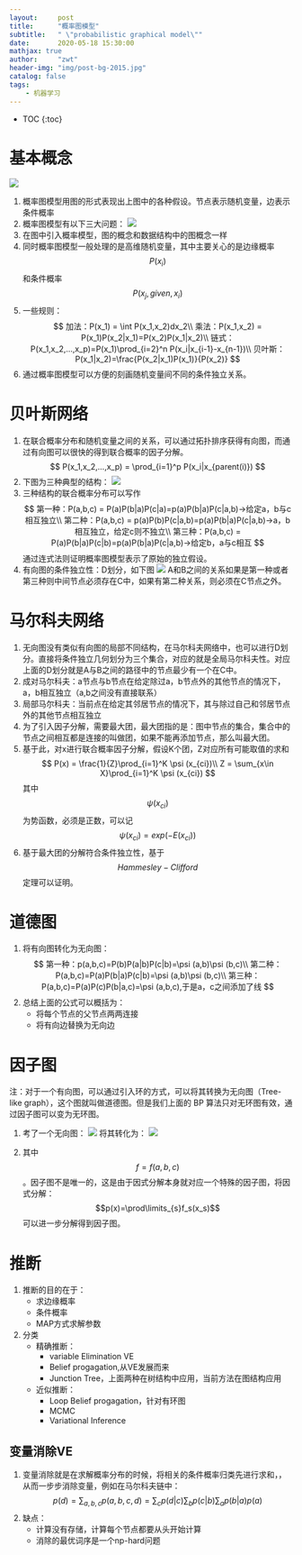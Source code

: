 ```yaml
---
layout:     post
title:      "概率图模型"
subtitle:   " \"probabilistic graphical model\""
date:       2020-05-18 15:30:00
mathjax: true
author:     "zwt"
header-img: "img/post-bg-2015.jpg"
catalog: false
tags:
    - 机器学习
---
```

* TOC
{:toc}
# 基本概念
![](https://zwt0204.github.io//img/概率图.PNG)
1. 概率图模型用图的形式表现出上图中的各种假设。节点表示随机变量，边表示条件概率
2. 概率图模型有以下三大问题：
![](https://zwt0204.github.io//img/概率图1.PNG)
1. 在图中引入概率模型，图的概念和数据结构中的图概念一样
2. 同时概率图模型一般处理的是高维随机变量，其中主要关心的是边缘概率$$P(x_i)$$和条件概率$$P(x_j,given,x_i)$$
3. 一些规则：
$$
加法：P(x_1) = \int P(x_1,x_2)dx_2\\
乘法：P(x_1,x_2) = P(x_1)P(x_2|x_1)=P(x_2)P(x_1|x_2)\\
链式：P(x_1,x_2,...,x_p)=P(x_1)\prod_{i=2}^n P(x_i|x_{i-1}-x_{n-1})\\
贝叶斯：P(x_1|x_2)=\frac{P(x_2|x_1)P(x_1)}{P(x_2)}
$$
4. 通过概率图模型可以方便的刻画随机变量间不同的条件独立关系。
# 贝叶斯网络
1. 在联合概率分布和随机变量之间的关系，可以通过拓扑排序获得有向图，而通过有向图可以很快的得到联合概率的因子分解。
$$
P(x_1,x_2,...,x_p) = \prod_{i=1}^p P(x_i|x_{parent(i)})
$$
2. 下图为三种典型的结构：
![](https://zwt0204.github.io//img/概率图2.PNG)
3. 三种结构的联合概率分布可以写作
$$
第一种：P(a,b,c) = P(a)P(b|a)P(c|a)=p(a)P(b|a)P(c|a,b)->给定a，b与c相互独立\\
第二种：P(a,b,c) = p(a)P(b)P(c|a,b)=p(a)P(b|a)P(c|a,b)->a，b相互独立，给定c则不独立\\
第三种：P(a,b,c) = P(a)P(b|a)P(c|b)=p(a)P(b|a)P(c|a,b)->给定b，a与c相互
$$
通过连式法则证明概率图模型表示了原始的独立假设。
4. 有向图的条件独立性：D划分，如下图
![](https://zwt0204.github.io//img/概率图5.png)
A和B之间的关系如果是第一种或者第三种则中间节点必须存在C中，如果有第二种关系，则必须在C节点之外。
# 马尔科夫网络
1. 无向图没有类似有向图的局部不同结构，在马尔科夫网络中，也可以进行D划分。直接将条件独立几何划分为三个集合，对应的就是全局马尔科夫性。对应上面的D划分就是A与B之间的路径中的节点最少有一个在C中。
2. 成对马尔科夫：a节点与b节点在给定除过a，b节点外的其他节点的情况下，a，b相互独立（a,b之间没有直接联系）
3. 局部马尔科夫：当前点在给定其邻居节点的情况下，其与除过自己和邻居节点外的其他节点相互独立
4. 为了引入因子分解，需要最大团，最大团指的是：图中节点的集合，集合中的节点之间相互都是连接的叫做团，如果不能再添加节点，那么叫最大团。
5. 基于此，对x进行联合概率因子分解，假设K个团，Z对应所有可能取值的求和
$$
P(x) = \frac{1}{Z}\prod_{i=1}^K \psi (x_{ci})\\
Z = \sum_{x\in X}\prod_{i=1}^K \psi (x_{ci})
$$
其中$$\psi (x_{ci})$$为势函数，必须是正数，可以记$$\psi (x_{ci}) = exp(-E(x_{ci}))$$
6. 基于最大团的分解符合条件独立性，基于$$Hammesley-Clifford$$定理可以证明。

# 道德图
1. 将有向图转化为无向图：
$$
第一种：p(a,b,c)=P(b)P(a|b)P(c|b)=\psi (a,b)\psi (b,c)\\
第二种：P(a,b,c)=P(a)P(b|a)P(c|b)=\psi (a,b)\psi (b,c)\\
第三种：P(a,b,c)=P(a)P(c)P(b|a,c)=\psi (a,b,c),于是a，c之间添加了线
$$
2. 总结上面的公式可以概括为：
	- 将每个节点的父节点两两连接
	- 将有向边替换为无向边

# 因子图
注：对于一个有向图，可以通过引入环的方式，可以将其转换为无向图（Tree-like graph），这个图就叫做道德图。但是我们上面的 BP 算法只对无环图有效，通过因子图可以变为无环图。

1. 考了一个无向图：
![](https://zwt0204.github.io//img/概率图3.png)
将其转化为：
![](https://zwt0204.github.io//img/概率图4.png)

2. 其中 $$f=f(a,b,c)$$。因子图不是唯一的，这是由于因式分解本身就对应一个特殊的因子图，将因式分解：$$p(x)=\prod\limits_{s}f_s(x_s)$$ 可以进一步分解得到因子图。

# 推断
1. 推断的目的在于：
	- 求边缘概率
	- 条件概率
	- MAP方式求解参数
2. 分类
	- 精确推断：
		- variable Elimination VE
		- Belief progagation,从VE发展而来
		- Junction Tree，上面两种在树结构中应用，当前方法在图结构应用
	- 近似推断：
		- Loop Belief progagation，针对有环图
		- MCMC
		- Variational Inference

## 变量消除VE
1. 变量消除就是在求解概率分布的时候，将相关的条件概率归类先进行求和，，从而一步步消除变量，例如在马尔科夫链中：
$$
p(d)=\sum_{a, b, c} p(a, b, c, d)=\sum_{c} p(d | c) \sum_{b} p(c | b) \sum_{a} p(b | a) p(a)
$$
2. 缺点：
	- 计算没有存储，计算每个节点都要从头开始计算
	- 消除的最优词序是一个np-hard问题







